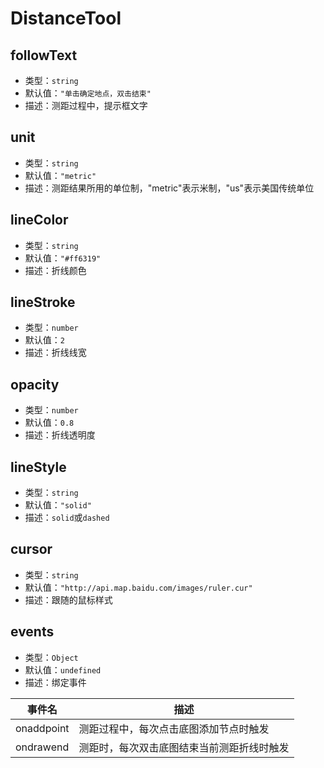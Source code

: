 # DistanceTool

## followText
* 类型：`string`
* 默认值：`"单击确定地点，双击结束"`
* 描述：测距过程中，提示框文字

## unit
* 类型：`string`
* 默认值：`"metric"`
* 描述：测距结果所用的单位制，"metric"表示米制，"us"表示美国传统单位

## lineColor
* 类型：`string`
* 默认值：`"#ff6319"`
* 描述：折线颜色

## lineStroke
* 类型：`number`
* 默认值：`2`
* 描述：折线线宽

## opacity
* 类型：`number`
* 默认值：`0.8`
* 描述：折线透明度

## lineStyle
* 类型：`string`
* 默认值：`"solid"`
* 描述：`solid`或`dashed`

## cursor
* 类型：`string`
* 默认值：`"http://api.map.baidu.com/images/ruler.cur"`
* 描述：跟随的鼠标样式

## events
* 类型：`Object`
* 默认值：`undefined`
* 描述：绑定事件

| 事件名 | 描述 |
| ----- | --- |
| onaddpoint | 测距过程中，每次点击底图添加节点时触发 |
| ondrawend | 测距时，每次双击底图结束当前测距折线时触发 |